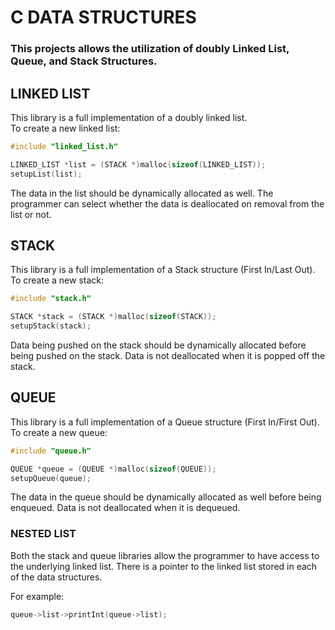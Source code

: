 # C DATA STRUCTURES

### This projects allows the utilization of doubly Linked List, Queue, and Stack Structures.

## LINKED LIST
This library is a full implementation of a doubly linked list.<br>
To create a new linked list:
```c
#include "linked_list.h"

LINKED_LIST *list = (STACK *)malloc(sizeof(LINKED_LIST));
setupList(list);
```
The data in the list should be dynamically allocated as well. The programmer can select whether the data is deallocated on removal from the list or not. 

## STACK
This library is a full implementation of a Stack structure (First In/Last Out).<br>
To create a new stack:
```c
#include "stack.h"

STACK *stack = (STACK *)malloc(sizeof(STACK));
setupStack(stack);
```
Data being pushed on the stack should be dynamically allocated before being pushed on the stack. Data is not deallocated when it is popped off the stack.

## QUEUE
This library is a full implementation of a Queue structure (First In/First Out).<br>
To create a new queue:
```c
#include "queue.h"

QUEUE *queue = (QUEUE *)malloc(sizeof(QUEUE));
setupQueue(queue);
```
The data in the queue should be dynamically allocated as well before being enqueued. Data is not deallocated when it is dequeued.


### NESTED LIST
Both the stack and queue libraries allow the programmer to have access to the underlying linked list. There is a pointer to the linked list stored in each of the data structures.

For example:
```c
queue->list->printInt(queue->list);
```